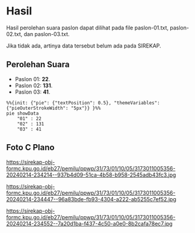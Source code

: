 # Hasil

Hasil perolehan suara paslon dapat dilihat pada file paslon-01.txt, paslon-02.txt, dan paslon-03.txt.

Jika tidak ada, artinya data tersebut belum ada pada SIREKAP.

## Perolehan Suara

 * Paslon 01: **22**.
 * Paslon 02: **131**.
 * Paslon 03: **41**.

```mermaid
%%{init: {"pie": {"textPosition": 0.5}, "themeVariables": {"pieOuterStrokeWidth": "5px"}} }%%
pie showData
    "01" : 22
    "02" : 131
    "03" : 41
```
## Foto C Plano

https://sirekap-obj-formc.kpu.go.id/eb27/pemilu/ppwp/31/73/01/10/05/3173011005356-20240214-234214--937b4d09-51ca-4b58-b958-2545adb43fc3.jpg

https://sirekap-obj-formc.kpu.go.id/eb27/pemilu/ppwp/31/73/01/10/05/3173011005356-20240214-234447--96a83bde-fb93-4304-a222-ab5255c7ef52.jpg

https://sirekap-obj-formc.kpu.go.id/eb27/pemilu/ppwp/31/73/01/10/05/3173011005356-20240214-234552--7a20d1ba-f437-4c50-a0e0-8b2cafa78ec7.jpg
